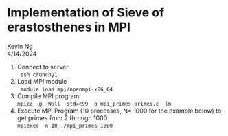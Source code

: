 # Implementation of Sieve of erastosthenes in MPI 
Kevin Ng  <br />
4/14/2024

1. Connect to server  <br />
` ssh crunchy1` 
2. Load MPI module <br />
` module load mpi/openmpi-x86_64`
3. Compile MPI program  <br />
` mpicc -g -Wall -std=c99 -o mpi_primes primes.c -lm ` 
4. Execute MPI Program (10 processes, N= 1000 for the example below) to get primes from 2 through 1000  <br />
` mpiexec -n 10 ./mpi_primes 1000 `
